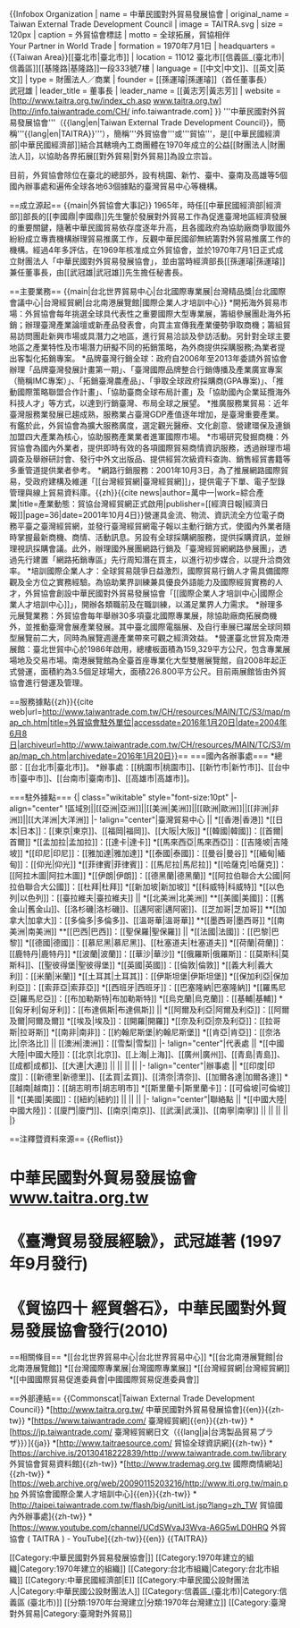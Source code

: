 {{Infobox Organization
| name = 中華民國對外貿易發展協會
| original_name = Taiwan External Trade Development Council
| image = TAITRA.svg
| size = 120px
| caption = 外貿協會標誌
| motto = 全球拓展，貿協相伴<br />Your Partner in World Trade
| formation = 1970年7月1日
| headquarters = {{Taiwan Area}}[[臺北市|臺北市]]
| location = 11012 臺北市[[信義區_(臺北市)|信義區]][[基隆路|基隆路]]一段333號7樓
| language = [[中文|中文]]、[[英文|英文]]
| type = 財團法人／商業
| founder = [[孫運璿|孫運璿]]（首任董事長）<br />武冠雄
| leader_title = 董事長
| leader_name = [[黃志芳|黃志芳]]
| website = [http://www.taitra.org.tw/index_ch.asp www.taitra.org.tw]<br />
 [http://info.taiwantrade.com/CH/ info.taiwantrade.com]
}}
'''中華民國對外貿易發展協會'''（{{lang|en|Taiwan External Trade Development Council}}，簡稱'''{{lang|en|TAITRA}}'''），簡稱'''外貿協會'''或'''貿協'''，是[[中華民國經濟部|中華民國經濟部]]結合其轄境內工商團體在1970年成立的公益[[財團法人|財團法人]]，以協助各界拓展[[對外貿易|對外貿易]]為設立宗旨。

目前，外貿協會除位在臺北的總部外，設有桃園、新竹、臺中、臺南及高雄等5個國內辦事處和遍佈全球各地63個據點的臺灣貿易中心等機構。

==成立源起==
{{main|外貿協會大事記}}
1965年，時任[[中華民國經濟部|經濟部]]部長的[[李國鼎|李國鼎]]先生鑒於發展對外貿易工作為促進臺灣地區經濟發展的重要關鍵，隨著中華民國貿易依存度逐年升高，且各國政府為協助廠商爭取國外紛紛成立專責機構辦理貿易推廣工作，反觀中華民國卻無統籌對外貿易推廣工作的機構。經過4年多評估，在1969年核准成立外貿協會，並於1970年7月1日正式成立財團法人「中華民國對外貿易發展協會」，並由當時經濟部長[[孫運璿|孫運璿]]兼任董事長，由[[武冠雄|武冠雄]]先生擔任秘書長。

==主要業務==
{{main|台北世界貿易中心|台北國際專業展|台灣精品獎|台北國際會議中心|台灣經貿網|台北南港展覽館|國際企業人才培訓中心}}
*開拓海外貿易市場：外貿協會每年挑選全球具代表性之重要國際大型專業展，籌組參展團赴海外拓銷；辦理臺灣產業論壇或新產品發表會，向買主宣傳我產業優勢爭取商機；籌組貿易訪問團赴新興市場或具潛力之地區，進行貿易洽談及參訪活動。另針對全球主要地區之產業特性及市場潛力研擬不同的拓銷策略，為外商提供採購服務;為業者提出客製化拓銷專案。
*品牌臺灣行銷全球：政府自2006年至2013年委請外貿協會辦理「品牌臺灣發展計畫第一期」、「臺灣國際品牌整合行銷傳播及產業廣宣專案（簡稱IMC專案）」、「拓銷臺灣農產品」、「爭取全球政府採購商(GPA專案)」、「推動國際策略聯盟合作計畫」、「協助臺商全球布局計畫」及「協助國內企業延攬海外科技人才」等方式，以達到行銷臺灣、布局全球之展望。
*推廣服務業貿易：近年臺灣服務業發展已趨成熟，服務業占臺灣GDP產值逐年增加，是臺灣重要產業。有鑑於此，外貿協會為擴大服務廣度，選定觀光醫療、文化創意、營建環保及連鎖加盟四大產業為核心，協助服務產業業者進軍國際市場。
*市場研究發掘商機：外貿協會為國內外業者，提供即時有效的各項國際貿易商情資訊服務，透過辦理市場調查及舉辦研討會、發行中外文出版品、提供經貿次級資料查詢、銷售經貿書籍等多重管道提供業者參考。
*網路行銷服務：2001年10月3日，為了推展網路國際貿易，受政府建構及維運「[[台灣經貿網|臺灣經貿網]]」，提供電子下單、電子型錄管理與線上貿易資料庫。<ref>{{zh}}{{cite news|author=萬中一|work=綜合產業|title=產業動態：貿協台灣經貿網正式啟用|publisher=[[經濟日報|經濟日報]]|page=36|date=2001年10月4日}}</ref>營運具金流、物流、資訊流全方位電子商務平臺之臺灣經貿網，並發行臺灣經貿網電子報以主動行銷方式，使國內外業者隨時掌握最新商機、商情、活動訊息。另設有全球採購網服務，提供採購資訊，並辦理視訊採購會議。此外，辦理國外展團網路行銷及「臺灣經貿網網路參展團」，透過先行建置「網路拓銷專區」先行周知潛在買主，以進行初步媒合，以提升洽商效率。
*培訓國際企業人才：全球貿易競爭日益激烈，國際貿易行銷人才需具備國際觀及全方位之實務經驗。為協助業界訓練兼具優良外語能力及國際經貿實務的人才，外貿協會創設中華民國對外貿易發展協會「[[國際企業人才培訓中心|國際企業人才培訓中心]]」，開辦各類職前及在職訓練，以滿足業界人力需求。
*辦理多元展覽業務：外貿協會每年舉辦30多項臺北國際專業展，除協助廠商拓展商機外，並推動臺灣會展產業發展。其中臺北國際電腦展、及自行車展已躍居全球同類型展覽前二大，同時為展覽週邊產業帶來可觀之經濟效益。
*營運臺北世貿及南港展館：臺北世貿中心於1986年啟用，總樓板面積為159,329平方公尺，包含專業展場地及交易市場。南港展覽館為全臺首座專業化大型雙層展覽館，自2008年起正式營運，面積約為3.5個足球場大，面積226.800平方公尺。目前兩展館皆由外貿協會進行營運及管理。

==服務據點<ref>{{zh}}{{cite web|url=http://www.taiwantrade.com.tw/CH/resources/MAIN/TC/S3/map/map_ch.htm|title=外貿協會駐外單位|accessdate=2016年1月20日|date=2004年6月8日|archiveurl=http://www.taiwantrade.com.tw/CH/resources/MAIN/TC/S3/map/map_ch.htm|archivedate=2016年1月20日}}</ref>==
===國內各辦事處===
*總部：[[台北市|臺北市]]。
*辦事處：[[桃園市|桃園市]]、[[新竹市|新竹市]]、[[台中市|臺中市]]、[[台南市|臺南市]]、[[高雄市|高雄市]]。

===駐外據點===
{| class="wikitable" style="font-size:10pt"
|- align="center"
!區域別||[[亞洲|亞洲]]||[[美洲|美洲]]||[[歐洲|歐洲]]||[[非洲|非洲]]||[[大洋洲|大洋洲]]
|-
!align="center"|臺灣貿易中心
||
*[[香港|香港]]
*[[日本|日本]]：[[東京|東京]]、[[福岡|福岡]]、[[大阪|大阪]]
*[[韓國|韓國]]：[[首爾|首爾]]
*[[孟加拉|孟加拉]]：[[達卡|達卡]]
*[[馬來西亞|馬來西亞]]：[[吉隆坡|吉隆坡]]
*[[印尼|印尼]]：[[雅加達|雅加達]]
*[[泰國|泰國]]：[[曼谷|曼谷]]
*[[緬甸|緬甸]]：[[仰光|仰光]]
*[[菲律賓|菲律賓]]：[[馬尼拉|馬尼拉]]
*[[哈薩克|哈薩克]]：[[阿拉木圖|阿拉木圖]]
*[[伊朗|伊朗]]：[[德黑蘭|德黑蘭]]
*[[阿拉伯聯合大公國|阿拉伯聯合大公國]]：[[杜拜|杜拜]]
*[[新加坡|新加坡]]
*[[科威特|科威特]]
*[[以色列|以色列]]：[[臺拉維夫|臺拉維夫]]
||
*[[北美洲|北美洲]]
**[[美國|美國]]：[[舊金山|舊金山]]、[[洛杉磯|洛杉磯]]、[[邁阿密|邁阿密]]、[[芝加哥|芝加哥]]
**[[加拿大|加拿大]]：[[多倫多|多倫多]]、[[溫哥華|溫哥華]]
**[[墨西哥|墨西哥]]
*[[南美洲|南美洲]]
**[[巴西|巴西]]：[[聖保羅|聖保羅]]
||
*[[法國|法國]]：[[巴黎|巴黎]]
*[[德國|德國]]：[[慕尼黑|慕尼黑]]、[[杜塞道夫|杜塞道夫]]
*[[荷蘭|荷蘭]]：[[鹿特丹|鹿特丹]]
*[[波蘭|波蘭]]：[[華沙|華沙]]
*[[俄羅斯|俄羅斯]]：[[莫斯科|莫斯科]]、[[聖彼得堡|聖彼得堡]]
*[[英國|英國]]：[[倫敦|倫敦]]
*[[義大利|義大利]]：[[米蘭|米蘭]]
*[[土耳其|土耳其]]：[[伊斯坦堡|伊斯坦堡]]
*[[保加利亞|保加利亞]]：[[索菲亞|索菲亞]]
*[[西班牙|西班牙]]：[[巴塞隆納|巴塞隆納]]
*[[羅馬尼亞|羅馬尼亞]]：[[布加勒斯特|布加勒斯特]]
*[[烏克蘭|烏克蘭]]：[[基輔|基輔]]
*[[匈牙利|匈牙利]]：[[布達佩斯|布達佩斯]]
||
*[[阿爾及利亞|阿爾及利亞]]：[[阿爾及爾|阿爾及爾]]
*[[埃及|埃及]]：[[開羅|開羅]]
*[[奈及利亞|奈及利亞]]：[[拉哥斯|拉哥斯]]
*[[南非|南非]]：[[約翰尼斯堡|約翰尼斯堡]]
*[[肯亞|肯亞]]：[[奈洛比|奈洛比]]
||
[[澳洲|澳洲]]：[[雪梨|雪梨]]
|- 
!align="center"|代表處
||
*[[中國大陸|中國大陸]]：[[北京|北京]]、[[上海|上海]]、[[廣州|廣州]]、[[青島|青島]]、[[成都|成都]]、[[大連|大連]]
||
||
||
||
|- 
!align="center"|辦事處
||
*[[印度|印度]]：[[新德里|新德里]]、[[孟買|孟買]]、[[清奈|清奈]]、[[加爾各達|加爾各達]]
*[[越南|越南]]：[[胡志明市|胡志明市]]
*[[斯里蘭卡|斯里蘭卡]]：[[可倫坡|可倫坡]]
||
*[[美國|美國]]：[[紐約|紐約]]
||
||
||
|- 
!align="center"|聯絡點
||
*[[中國大陸|中國大陸]]：[[廈門|廈門]]、[[南京|南京]]、[[武漢|武漢]]、[[南寧|南寧]]
||
||
||
||
|}

==注釋暨資料來源==
{{Reflist}}
# 中華民國對外貿易發展協會 www.taitra.org.tw
# 《臺灣貿易發展經驗》，武冠雄著 (1997年9月發行)
# 《貿協四十 經貿磐石》，中華民國對外貿易發展協會發行(2010)

==相關條目==
*[[台北世界貿易中心|台北世界貿易中心]]
*[[台北南港展覽館|台北南港展覽館]]
*[[台灣國際專業展|台灣國際專業展]]
*[[台灣經貿網|台灣經貿網]]
*[[中國國際貿易促進委員會|中國國際貿易促進委員會]]

==外部連結==
{{Commonscat|Taiwan External Trade Development Council}}
*[http://www.taitra.org.tw/ 中華民國對外貿易發展協會]{{en}}{{zh-tw}}
*[https://www.taiwantrade.com/ 臺灣經貿網]{{en}}{{zh-tw}}
*[https://jp.taiwantrade.com/ 臺灣經貿網日文（{{lang|ja|台湾製品貿易プラザ}}）]{{ja}}
*[http://www.taitraesource.com/ 貿協全球資訊網]{{zh-tw}}
*[https://archive.is/20130418222839/http://www.taiwantrade.com.tw/library 外貿協會貿易資料館]{{zh-tw}}
*[http://www.trademag.org.tw 國際商情網站]{{zh-tw}}
*[https://web.archive.org/web/20090115203216/http://www.iti.org.tw/main.php 外貿協會國際企業人才培訓中心]{{en}}{{zh-tw}}
*[http://taipei.taiwantrade.com.tw/flash/big/unitList.jsp?lang=zh_TW 貿協國內外辦事處]{{zh-tw}}
*[https://www.youtube.com/channel/UCdSWvaJ3Wva-A6G5wLD0HRQ 外貿協會 ( TAITRA ) - YouTube]{{zh-tw}}{{en}}
{{TAITRA}}

[[Category:中華民國對外貿易發展協會|]]
[[Category:1970年建立的組織|Category:1970年建立的組織]]
[[Category:台北市組織|Category:台北市組織]]
[[Category:中華民國經濟部|E]]
[[Category:中華民國公設財團法人|Category:中華民國公設財團法人]]
[[Category:信義區_(臺北市)|Category:信義區 (臺北市)]]
[[分類:1970年台灣建立|分類:1970年台灣建立]]
[[Category:臺灣對外貿易|Category:臺灣對外貿易]]